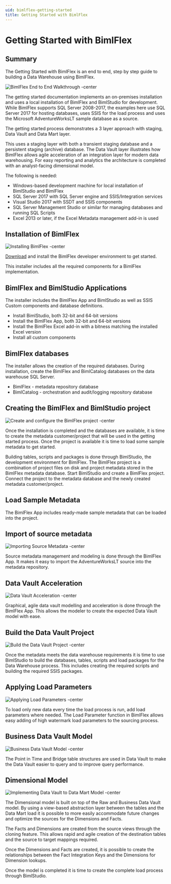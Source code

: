 ```yaml
---
uid: bimlflex-getting-started
title: Getting Started with BimlFlex
---
```

# Getting Started with BimlFlex

## Summary

The Getting Started with BimlFlex is an end to end, step by step guide to building a Data Warehouse using BimlFlex.

![BimlFlex End to End Walkthrough -center](https://www.youtube.com/watch?v=6BgkXqjDtvY?rel=0&autoplay=0 "BimlFlex End to End Walkthrough")

The getting started documentation implements an on-premises installation and uses a local installation of BimlFlex and BimlStudio for development. While BimlFlex supports SQL Server 2008-2017, the examples here use SQL Server 2017 for hosting databases, uses SSIS for the load process and uses the Microsoft AdventureWorksLT sample database as a source.

The getting started process demonstrates a 3 layer approach with staging, Data Vault and Data Mart layer.

This uses a staging layer with both a transient staging database and a persistent staging (archive) database. The Data Vault layer illustrates how BimlFlex allows agile acceleration of an integration layer for modern data warehousing. For easy reporting and analytics the architecture is completed with an analyst-facing dimensional model.

The following is needed:

* Windows-based development machine for local installation of BimlStudio and BimlFlex
* SQL Server 2017 with SQL Server engine and SSIS/Integration services
* Visual Studio 2017 with SSDT and SSIS components
* SQL Server Management Studio or similar for managing databases and running SQL Scripts
* Excel 2013 or later, if the Excel Metadata management add-in is used

## Installation of BimlFlex

![Installing BimlFlex -center](https://www.youtube.com/watch?v=nnv5XnqbhvI?rel=0&autoplay=0 "Installing BimlFlex")

[Download](https://varigence.com/downloads/bimlflexdevsetup.exe) and install the BimlFlex developer environment to get started.

This installer includes all the required components for a BimlFlex implementation.

## BimlFlex and BimlStudio Applications

The installer includes the BimlFlex App and BimlStudio as well as SSIS Custom components and database definitions.

* Install BimlStudio, both 32-bit and 64-bit versions
* Install the BimlFlex App, both 32-bit and 64-bit versions
* Install the BimlFlex Excel add-in with a bitness matching the installed Excel version
* Install all custom components

## BimlFlex databases

The installer allows the creation of the required databases. During installation, create the BimlFlex and BimlCatalog databases on the data warehouse SQL Server.

* BimlFlex - metadata repository database
* BimlCatalog - orchestration and audit/logging repository database

## Creating the BimlFlex and BimlStudio project

![Create and configure the BimlFlex project -center](https://www.youtube.com/watch?v=7zt7CmFjDZk?rel=0&autoplay=0 "Create and configure the BimlFlex project")

Once the installation is completed and the databases are available, it is time to create the metadata customer/project that will be used in the getting started process. Once the project is available it is time to load some sample metadata to get started.

Building tables, scripts and packages is done through BimlStudio, the development environment for BimlFlex. The BimlFlex project is a combination of project files on disk and project metadata stored in the BimlFlex metadata database. Start BimlStudio and create a BimlFlex project. Connect the project to the metadata database and the newly created metadata customer/project.

## Load Sample Metadata

The BimlFlex App includes ready-made sample metadata that can be loaded into the project.

## Import of source metadata

![Importing Source Metadata -center](https://www.youtube.com/watch?v=ClMJcZPdSks?rel=0&autoplay=0 "Importing Source Metadata")

Source metadata management and modeling is done through the BimlFlex App. It makes it easy to import the AdventureWorksLT source into the metadata repository.

## Data Vault Acceleration

![Data Vault Acceleration -center](https://www.youtube.com/watch?v=w1UTANpF_ug?rel=0&autoplay=0 "Data Vault Acceleration")

Graphical, agile data vault modelling and acceleration is done through the BimlFlex App. This allows the modeler to create the expected Data Vault model with ease.

## Build the Data Vault Project

![Build the Data Vault Project -center](https://www.youtube.com/watch?v=qYu8pwqgAm0?rel=0&autoplay=0 "Build the Data Vault Project")

Once the metadata meets the data warehouse requirements it is time to use BimlStudio to build the databases, tables, scripts and load packages for the Data Warehouse process. This includes creating the required scripts and building the required SSIS packages.

## Applying Load Parameters

![Applying Load Parameters -center](https://www.youtube.com/watch?v=7GwiIC5vbs8?rel=0&autoplay=0 "Applying Load Parameters")

To load only new data every time the load process is run, add load parameters where needed. The Load Parameter function in BimlFlex allows easy adding of high watermark load parameters to the sourcing process.

## Business Data Vault Model

![Business Data Vault Model -center](https://www.youtube.com/watch?v=JZT8rDBMhmI?rel=0&autoplay=0 "Business Data Vault Model")

The Point in Time and Bridge table structures are used in Data Vault to make the Data Vault easier to query and to improve query performance.

## Dimensional Model

![Implementing Data Vault to Data Mart Model -center](https://www.youtube.com/watch?v=UKq-libt3xg?rel=0&autoplay=0 "Implementing Data Vault to Data Mart Model")

The Dimensional model is built on top of the Raw and Business Data Vault model. By using a view-based abstraction layer between the tables and the Data Mart load it is possible to more easily accommodate future changes and optimize the sources for the Dimensions and Facts.

The Facts and Dimensions are created from the source views through the cloning feature. This allows rapid and agile creation of the destination tables and the source to target mappings required.

Once the Dimensions and Facts are created, it is possible to create the relationships between the Fact Integration Keys and the Dimensions for Dimension lookups.

Once the model is completed it is time to create the complete load process through BimlStudio.
